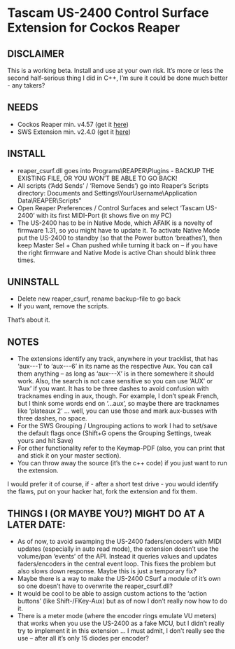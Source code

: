 # Tascam US-2400 Control Surface Extension for Cockos Reaper

## DISCLAIMER

This is a working beta. Install and use at your own risk. It’s more or less the second half-serious thing I did in C++, I’m sure it could be done much better - any takers?

## NEEDS

* Cockos Reaper min. v4.57 (get it [here](http://www.reaper.fm/download.php "Download Reaper"))
* SWS Extension min. v2.4.0 (get it [here](http://www.standingwaterstudios.com/ "Standing Water Studios"))

## INSTALL

* reaper_csurf.dll goes into Programs\REAPER\Plugins - BACKUP THE EXISTING FILE, OR YOU WON’T BE ABLE TO GO BACK!
* All scripts (‘Add Sends’ / ‘Remove Sends’) go into Reaper’s Scripts directory: Documents and Settings\YourUsername\Application Data\REAPER\Scripts"
* Open Reaper Preferences / Control Surfaces and select ‘Tascam US-2400’ with its first MIDI-Port (it shows five on my PC)
* The US-2400 has to be in Native Mode, which AFAIK is a novelty of firmware 1.31, so you might have to update it. To activate Native Mode put the US-2400 to standby (so that the Power button ‘breathes’), then keep Master Sel + Chan pushed while turning it back on – if you have the right firmware and Native Mode is active Chan should blink three times.

## UNINSTALL

* Delete new reaper_csurf, rename backup-file to go back
* If you want, remove the scripts.

That‘s about it.

## NOTES

* The extensions identify any track, anywhere in your tracklist, that has ‘aux---1’ to ‘aux---6’ in its name as the respective Aux. You can call them anything – as long as ‘aux---X’ is in there somewhere it should work. Also, the search is not case sensitive so you can use ‘AUX’ or ‘Aux’ if you want. It has to be three dashes to avoid confusion with tracknames ending in aux, though. For example, I don’t speak French, but I think some words end on ‘...aux’, so maybe there are tracknames like ‘plateaux 2’ ... well, you can use those and mark aux-busses with three dashes, no space.
* For the SWS Grouping / Ungrouping actions to work I had to set/save the default flags once (Shift+G opens the Grouping Settings, tweak yours and hit Save)
* For other functionality refer to the Keymap-PDF (also, you can print that and stick it on your master section).
* You can throw away the source (it’s the c++ code) if you just want to run the extension. 

I would prefer it of course, if - after a short test drive - you would identify the flaws, put on your hacker hat, fork the extension and fix them.

## THINGS I (OR MAYBE YOU?) MIGHT DO AT A LATER DATE:

* As of now, to avoid swamping the US-2400 faders/encoders with MIDI updates (especially in auto read mode), the extension doesn’t use the volume/pan ‘events’ of the API. Instead it queries values and updates faders/encoders in the central event loop. This fixes the problem but also slows down response. Maybe this is just a temporary fix?
* Maybe there is a way to make the US-2400 CSurf a module of it’s own so one doesn’t have to overwrite the reaper_csurf.dll?
* It would be cool to be able to assign custom actions to the ‘action buttons’ (like Shift-/FKey-Aux) but as of now I don’t really now how to do it.
* There is a meter mode (where the encoder rings emulate VU meters) that works when you use the US-2400 as a fake MCU, but I didn’t really try to implement it in this extension ... I must admit, I don’t really see the use – after all it’s only 15 diodes per encoder?